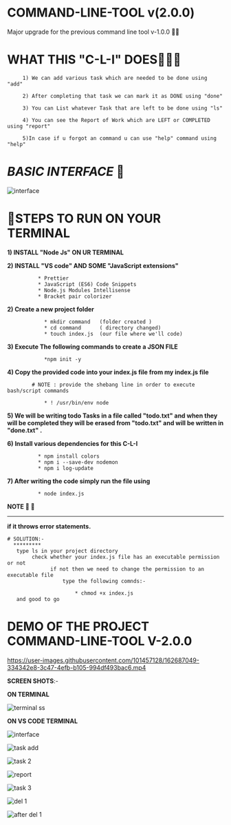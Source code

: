 

# COMMAND-LINE-TOOL v(2.0.0)
Major upgrade for the previous command line tool v-1.0.0 👨‍🔧

# WHAT THIS "C-L-I" DOES🧒🐥🙂

         1) We can add various task which are needed to be done using "add"           

         2) After completing that task we can mark it as DONE using "done"             

         3) You can List whatever Task that are left to be done using "ls"             

         4) You can see the Report of Work which are LEFT or COMPLETED using "report"  

         5)In case if u forgot an command u can use "help" command using "help"        
 


# ***BASIC INTERFACE*** 🧑‍ 
![interface](https://user-images.githubusercontent.com/101457128/162678835-e5cf7db0-b339-4b69-94ff-437c5d347c1a.png)



# 🤙STEPS TO RUN ON YOUR TERMINAL


   **1) INSTALL "Node Js" ON UR TERMINAL**
        
   **2) INSTALL "VS code" AND SOME "JavaScript extensions"**
        
              * Prettier
              * JavaScript (ES6) Code Snippets
              * Node.js Modules Intellisense
              * Bracket pair colorizer
              
        
   **2) Create a new project folder**
        
                * mkdir command   (folder created )
                * cd command      ( directory changed)
                * touch index.js  (our file where we'll code)
                
   **3) Execute The following commands to create a JSON FILE**
                
                *npm init -y
                
   **4) Copy the provided code into your index.js file from my index.js file**
   
            # NOTE : provide the shebang line in order to execute bash/script commands
            
                * ! /usr/bin/env node  
                
   **5)  We will be writing todo Tasks in a file called "todo.txt" and when they will be completed they 
             will be erased from "todo.txt" and will be written in "done.txt" .**
 
              
   **6) Install various dependencies for this C-L-I**
         
              * npm install colors
              * npm i --save-dev nodemon
              * npm i log-update
   **7) After writing the code simply run the file using**
              
              * node index.js
              
   **NOTE 😬 🥶**
   ************
   
   **if it throws error statements.**
          
    # SOLUTION:-
      *********
       type ls in your project directory
            check whether your index.js file has an executable permission or not
                  if not then we need to change the permission to an executable file
                      type the following comnds:-
                        
                          * chmod +x index.js
       and good to go
                      
                      
  # DEMO OF THE PROJECT COMMAND-LINE-TOOL V-2.0.0
  
  
      
https://user-images.githubusercontent.com/101457128/162687049-334342e8-3c47-4efb-b105-994df493bac6.mp4



**SCREEN SHOTS**:-

**ON TERMINAL**

![terminal ss ](https://user-images.githubusercontent.com/101457128/162687503-2eec050a-de28-4423-aefc-394a43aa6608.png)



**ON VS CODE TERMINAL**

 ![interface](https://user-images.githubusercontent.com/101457128/162687636-ecd7a6e6-ee32-4a2d-a2bc-4ce8fab35d2b.png)
 
 ![task add](https://user-images.githubusercontent.com/101457128/162687758-8703a53d-2b69-4f61-b060-b6a9eaa9bb79.png)
 
 ![task 2](https://user-images.githubusercontent.com/101457128/162687768-e2689788-c22c-41a1-bede-cc6ce193118e.png)
 
 ![report](https://user-images.githubusercontent.com/101457128/162688044-70e5d5f8-f0bf-4f6c-bfcc-209fba763160.png)

![task 3](https://user-images.githubusercontent.com/101457128/162688072-4b99bc6a-effa-4633-a7ce-0de95faaeaaf.png)

![del 1](https://user-images.githubusercontent.com/101457128/162688177-5fe3bd02-2b6e-4e6e-8dc9-819386df9760.png)


![after del 1](https://user-images.githubusercontent.com/101457128/162688111-d3256a89-322c-4822-a5f1-fe6a6f3ca80c.png)

         
          
